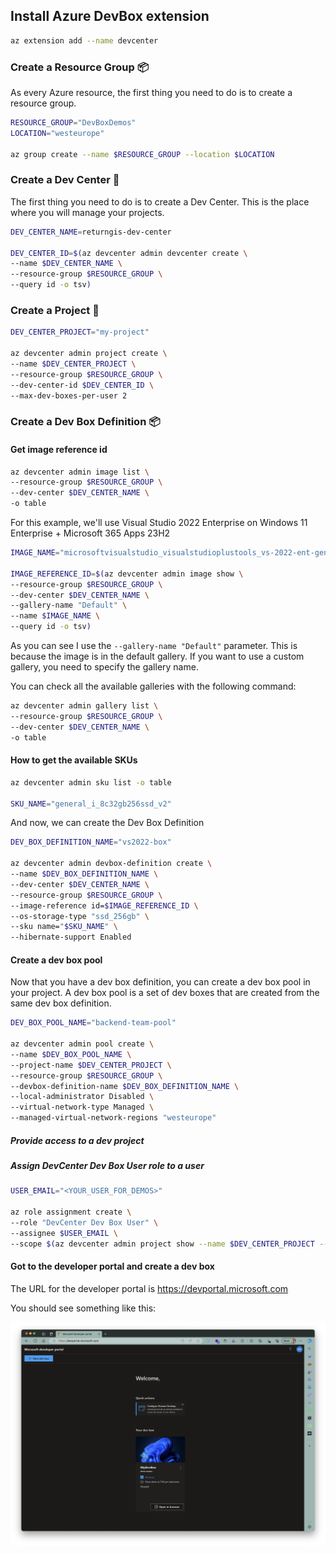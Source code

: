 ## Install Azure DevBox extension

```bash
az extension add --name devcenter
```

### Create a Resource Group 📦

As every Azure resource, the first thing you need to do is to create a resource group.

```bash
RESOURCE_GROUP="DevBoxDemos"
LOCATION="westeurope"

az group create --name $RESOURCE_GROUP --location $LOCATION
```

### Create a Dev Center 🏢

The first thing you need to do is to create a Dev Center. This is the place where you will manage your projects.

```bash
DEV_CENTER_NAME=returngis-dev-center

DEV_CENTER_ID=$(az devcenter admin devcenter create \
--name $DEV_CENTER_NAME \
--resource-group $RESOURCE_GROUP \
--query id -o tsv)
```

### Create a Project 📝

```bash
DEV_CENTER_PROJECT="my-project"

az devcenter admin project create \
--name $DEV_CENTER_PROJECT \
--resource-group $RESOURCE_GROUP \
--dev-center-id $DEV_CENTER_ID \
--max-dev-boxes-per-user 2
```

### Create a Dev Box Definition 📦

#### Get image reference id

```bash
az devcenter admin image list \
--resource-group $RESOURCE_GROUP \
--dev-center $DEV_CENTER_NAME \
-o table
```

For this example, we'll use Visual Studio 2022 Enterprise on Windows 11 Enterprise + Microsoft 365 Apps 23H2

```bash
IMAGE_NAME="microsoftvisualstudio_visualstudioplustools_vs-2022-ent-general-win11-m365-gen2"

IMAGE_REFERENCE_ID=$(az devcenter admin image show \
--resource-group $RESOURCE_GROUP \
--dev-center $DEV_CENTER_NAME \
--gallery-name "Default" \
--name $IMAGE_NAME \
--query id -o tsv)
```

As you can see I use the `--gallery-name "Default"` parameter. This is because the image is in the default gallery. If you want to use a custom gallery, you need to specify the gallery name.

You can check all the available galleries with the following command:

```bash
az devcenter admin gallery list \
--resource-group $RESOURCE_GROUP \
--dev-center $DEV_CENTER_NAME \
-o table
```

#### How to get the available SKUs

```bash
az devcenter admin sku list -o table

SKU_NAME="general_i_8c32gb256ssd_v2"
```



And now, we can create the Dev Box Definition

```bash
DEV_BOX_DEFINITION_NAME="vs2022-box"

az devcenter admin devbox-definition create \
--name $DEV_BOX_DEFINITION_NAME \
--dev-center $DEV_CENTER_NAME \
--resource-group $RESOURCE_GROUP \
--image-reference id=$IMAGE_REFERENCE_ID \
--os-storage-type "ssd_256gb" \
--sku name="$SKU_NAME" \
--hibernate-support Enabled
```

<!-- #### Create a network connection

##### Create a virtual network -->

#### Create a dev box pool

Now that you have a dev box definition, you can create a dev box pool in your project. A dev box pool is a set of dev boxes that are created from the same dev box definition. 

```bash
DEV_BOX_POOL_NAME="backend-team-pool"

az devcenter admin pool create \
--name $DEV_BOX_POOL_NAME \
--project-name $DEV_CENTER_PROJECT \
--resource-group $RESOURCE_GROUP \
--devbox-definition-name $DEV_BOX_DEFINITION_NAME \
--local-administrator Disabled \
--virtual-network-type Managed \
--managed-virtual-network-regions "westeurope"
```

##### Provide access to a dev project

##### Assign DevCenter Dev Box User role to a user

```bash
USER_EMAIL="<YOUR_USER_FOR_DEMOS>"

az role assignment create \
--role "DevCenter Dev Box User" \
--assignee $USER_EMAIL \
--scope $(az devcenter admin project show --name $DEV_CENTER_PROJECT --resource-group $RESOURCE_GROUP --query id -o tsv)
```

#### Got to the developer portal and create a dev box

The URL for the developer portal is https://devportal.microsoft.com

You should see something like this:

<img src="images/Dev Box portal.png" />